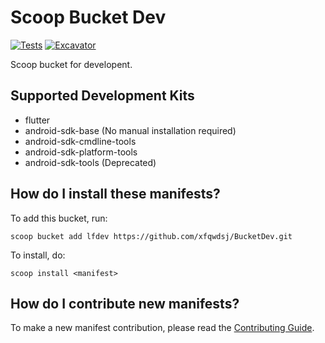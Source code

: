 # Scoop Bucket Dev

[![Tests](https://github.com/xfqwdsj/BucketDev/actions/workflows/ci.yml/badge.svg)](https://github.com/xfqwdsj/BucketDev/actions/workflows/ci.yml) [![Excavator](https://github.com/xfqwdsj/BucketDev/actions/workflows/excavator.yml/badge.svg)](https://github.com/xfqwdsj/BucketDev/actions/workflows/excavator.yml)

Scoop bucket for developent.

## Supported Development Kits

- flutter
- android-sdk-base (No manual installation required)
- android-sdk-cmdline-tools
- android-sdk-platform-tools
- android-sdk-tools (Deprecated)

## How do I install these manifests?

To add this bucket, run:

```shell
scoop bucket add lfdev https://github.com/xfqwdsj/BucketDev.git
```

To install, do:

```shell
scoop install <manifest>
```

## How do I contribute new manifests?

To make a new manifest contribution, please read the [Contributing Guide](https://github.com/ScoopInstaller/.github/blob/main/.github/CONTRIBUTING.md).
